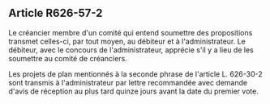Article R626-57-2
----
Le créancier membre d'un comité qui entend soumettre des propositions transmet
celles-ci, par tout moyen, au débiteur et à l'administrateur. Le débiteur, avec
le concours de l'administrateur, apprécie s'il y a lieu de les soumettre au
comité de créanciers.

Les projets de plan mentionnés à la seconde phrase de l'article L. 626-30-2 sont
transmis à l'administrateur par lettre recommandée avec demande d'avis de
réception au plus tard quinze jours avant la date du premier vote.
